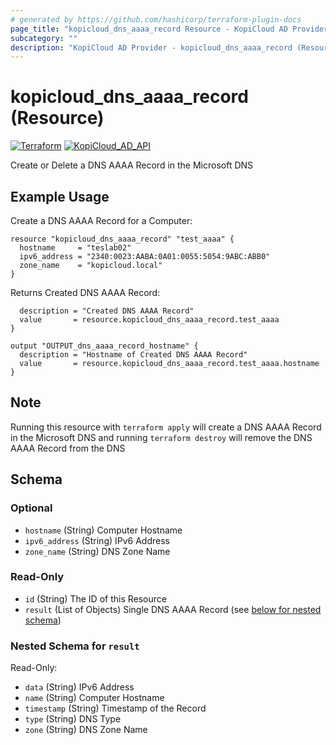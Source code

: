 ```yaml
---
# generated by https://github.com/hashicorp/terraform-plugin-docs
page_title: "kopicloud_dns_aaaa_record Resource - KopiCloud AD Provider"
subcategory: ""
description: "KopiCloud AD Provider - kopicloud_dns_aaaa_record (Resource)"
---
```


# kopicloud_dns_aaaa_record (Resource)
[![Terraform](https://img.shields.io/badge/terraform-v1.3+-blue.svg)](https://www.terraform.io/downloads.html) 
[![KopiCloud_AD_API](https://img.shields.io/badge/kopiCloud_ad-v1.0+-blueviolet.svg)](https://www.kopicloud-ad-api.com)

Create or Delete a DNS AAAA Record in the Microsoft DNS

## Example Usage

Create a DNS AAAA Record for a Computer:
```
resource "kopicloud_dns_aaaa_record" "test_aaaa" {
  hostname     = "teslab02"
  ipv6_address = "2340:0023:AABA:0A01:0055:5054:9ABC:ABB0"
  zone_name    = "kopicloud.local"
}
```

Returns Created DNS AAAA Record:
```output "OUTPUT_dns_aaaa_record" {
  description = "Created DNS AAAA Record"
  value       = resource.kopicloud_dns_aaaa_record.test_aaaa
}

output "OUTPUT_dns_aaaa_record_hostname" {
  description = "Hostname of Created DNS AAAA Record"
  value       = resource.kopicloud_dns_aaaa_record.test_aaaa.hostname
}
```

## Note

Running this resource with `terraform apply` will create a DNS AAAA Record in the Microsoft DNS and running `terraform destroy` will remove the DNS AAAA Record from the DNS

<!-- schema generated by tfplugindocs -->
## Schema

### Optional

- `hostname` (String) Computer Hostname
- `ipv6_address` (String) IPv6 Address
- `zone_name` (String) DNS Zone Name

### Read-Only

- `id` (String) The ID of this Resource
- `result` (List of Objects) Single DNS AAAA Record (see [below for nested schema](#nestedatt--result))

<a id="nestedatt--result"></a>
### Nested Schema for `result`

Read-Only:

- `data` (String) IPv6 Address
- `name` (String) Computer Hostname
- `timestamp` (String) Timestamp of the Record
- `type` (String) DNS Type
- `zone` (String) DNS Zone Name
